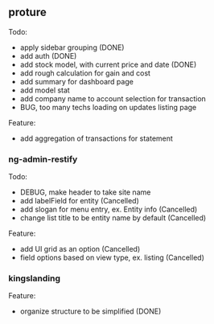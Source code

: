## proture

Todo:

- apply sidebar grouping (DONE)
- add auth (DONE)
- add stock model, with current price and date (DONE)
- add rough calculation for gain and cost
- add summary for dashboard page
- add model stat
- add company name to account selection for transaction
- BUG, too many techs loading on updates listing page

Feature:

- add aggregation of transactions for statement

### ng-admin-restify

Todo:
- DEBUG, make header to take site name
- add labelField for entity (Cancelled)
- add slogan for menu entry, ex. Entity info (Cancelled)
- change list title to be entity name by default (Cancelled)

Feature:

- add UI grid as an option (Cancelled)
- field options based on view type, ex. listing (Cancelled)

### kingslanding

Feature:

- organize structure to be simplified (DONE)

